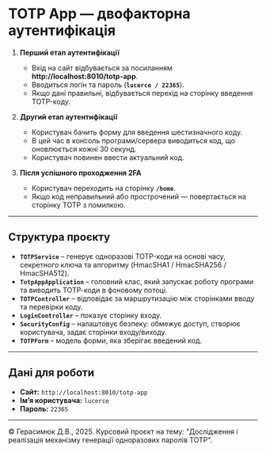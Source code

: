 
# TOTP App — двофакторна аутентифікація

1. **Перший етап аутентифікації**
   - Вхід на сайт відбувається за посиланням **http://localhost:8010/totp-app**. 
   - Вводиться логін та пароль (**`lucerce / 22365`**).
   - Якщо дані правильні, відбувається перехід на сторінку введення TOTP-коду.

3. **Другий етап аутентифікації**
   - Користувач бачить форму для введення шестизначного коду.
   - В цей час в консоль програми/сервера виводиться код, що оновлюється кожні 30 секунд.
   - Користувач повинен ввести актуальний код.

4. **Після успішного проходження 2FA**
   - Користувач переходить на сторінку **`/home`**.
   - Якщо код неправильний або прострочений — повертається на сторінку TOTP з помилкою.
---

## Структура проєкту

- **`TOTPService`** – генерує одноразові TOTP-коди на основі часу, секретного ключа та алгоритму (HmacSHA1 / HmacSHA256 / HmacSHA512).
- **`TotpAppApplication`** – головний клас, який запускає роботу програми та виводить ТОТР-коди в фоновому потоці.
- **`TOTPController`** – відповідає за маршрутизацію між сторінками вводу та перевірки коду.
- **`LoginController`** – показує сторінку входу.
- **`SecurityConfig`** – налаштовує безпеку: обмежує доступ, створює користувача, задає сторінки входу/виходу.
- **`TOTPForm`** – модель форми, яка зберігає введений код.

---

## Дані для роботи

- **Сайт:** `http://localhost:8010/totp-app`
- **Ім’я користувача:** `lucerce`  
- **Пароль:** `22365`

---

© Герасимюк Д.В., 2025. 
Курсовий проєкт на тему: "Дослідження і реалізація механізму генерації одноразових паролів ТОТР".
